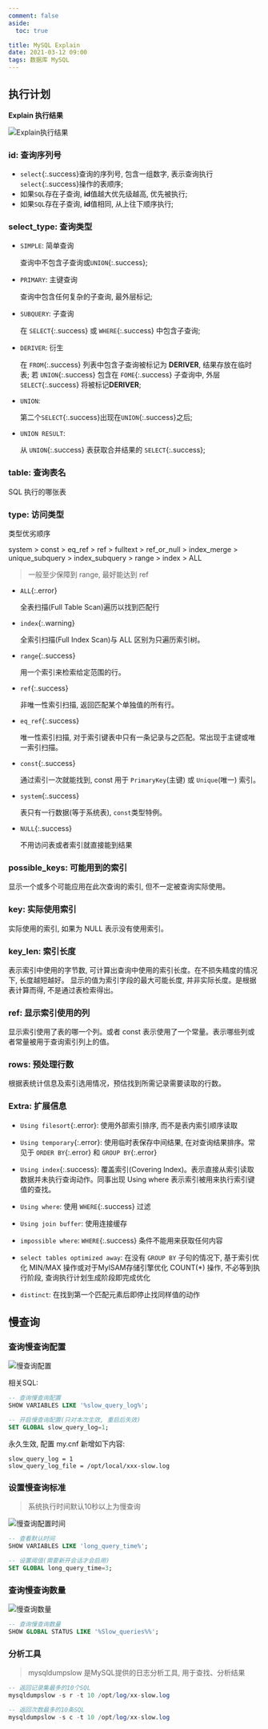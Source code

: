 ```yaml
---
comment: false
aside:
  toc: true

title: MySQL Explain
date: 2021-03-12 09:00
tags: 数据库 MySQL
---
```


## 执行计划

**Explain 执行结果**

![Explain执行结果](https://cloudland.github.io/assets/images/20210321/explain-01.png)

### id: 查询序列号

* `select`{:.success}查询的序列号, 包含一组数字, 表示查询执行`select`{:.success}操作的表顺序;
* 如果`SQL`存在子查询, **id**值越大优先级越高, 优先被执行;
* 如果`SQL`存在子查询, **id**值相同, 从上往下顺序执行;

### select_type: 查询类型

* `SIMPLE`: 简单查询

  查询中不包含子查询或`UNION`{:.success};

* `PRIMARY`: 主键查询

  查询中包含任何复杂的子查询, 最外层标记;

* `SUBQUERY`: 子查询

  在 `SELECT`{:.success} 或 `WHERE`{:.success} 中包含子查询;

* `DERIVER`: 衍生

  在 `FROM`{:.success} 列表中包含子查询被标记为 **DERIVER**, 结果存放在临时表;
  若 `UNION`{:.success} 包含在 `FOME`{:.success} 子查询中, 外层 `SELECT`{:.success} 将被标记**DERIVER**;

* `UNION`:

  第二个`SELECT`{:.success}出现在`UNION`{:.success}之后;

* `UNION RESULT`:

  从 `UNION`{:.success} 表获取合并结果的 `SELECT`{:.success};

### table: 查询表名

SQL 执行的哪张表

### type: 访问类型

类型优劣顺序 

system > const > eq_ref > ref > fulltext > ref_or_null > index_merge > unique_subquery > index_subquery > range > index > ALL

> 一般至少保障到 range, 最好能达到 ref

* `ALL`{:.error}

  全表扫描(Full Table Scan)遍历以找到匹配行

* `index`{:.warning}

  全索引扫描(Full Index Scan)与 ALL 区别为只遍历索引树。

* `range`{:.success}

  用一个索引来检索给定范围的行。

* `ref`{:.success}

  非唯一性索引扫描, 返回匹配某个单独值的所有行。

* `eq_ref`{:.success}

  唯一性索引扫描, 对于索引键表中只有一条记录与之匹配。常出现于主键或唯一索引扫描。

* `const`{:.success}

  通过索引一次就能找到, const 用于 `PrimaryKey`(主键) 或 `Unique`(唯一) 索引。 

* `system`{:.success}

  表只有一行数据(等于系统表), `const`类型特例。

* `NULL`{:.success}

  不用访问表或者索引就直接能到结果

### possible_keys: 可能用到的索引

显示一个或多个可能应用在此次查询的索引, 但不一定被查询实际使用。

### key: 实际使用索引

实际使用的索引, 如果为 NULL 表示没有使用索引。

### key_len: 索引长度 

表示索引中使用的字节数, 可计算出查询中使用的索引长度。在不损失精度的情况下, 长度越短越好。
显示的值为索引字段的最大可能长度, 并非实际长度。是根据表计算而得, 不是通过表检索得出。

### ref: 显示索引使用的列

显示索引使用了表的哪一个列。或者 const 表示使用了一个常量。表示哪些列或者常量被用于查询索引列上的值。

### rows: 预处理行数

根据表统计信息及索引选用情况，预估找到所需记录需要读取的行数。

### Extra: 扩展信息

* `Using filesort`{:.error}: 使用外部索引排序, 而不是表内索引顺序读取

* `Using temporary`{:.error}: 使用临时表保存中间结果, 在对查询结果排序。常见于 `ORDER BY`{:.error} 和 `GROUP BY`{:.error}

* `Using index`{:.success}: 覆盖索引(Covering Index)。表示直接从索引读取数据并未执行查询动作。同事出现 Using where 表示索引被用来执行索引键值的查找。

* `Using where`: 使用 `WHERE`{:.success} 过滤

* `Using join buffer`: 使用连接缓存

* `impossible where`: `WHERE`{:.success} 条件不能用来获取任何内容

* `select tables optimized away`: 在没有 `GROUP BY` 子句的情况下, 基于索引优化 MIN/MAX 操作或对于MyISAM存储引擎优化 COUNT(*) 操作, 不必等到执行阶段, 查询执行计划生成阶段即完成优化

* `distinct`: 在找到第一个匹配元素后即停止找同样值的动作

## 慢查询

### 查询慢查询配置

![慢查询配置](https://cloudland.github.io/assets/images/20210321/explain-02.png)

相关SQL:

```sql
-- 查询慢查询配置
SHOW VARIABLES LIKE '%slow_query_log%';

-- 开启慢查询配置(只对本次生效, 重启后失效)
SET GLOBAL slow_query_log=1;
```

  永久生效, 配置 my.cnf 新增如下内容:
    
    slow_query_log = 1
    slow_query_log_file = /opt/local/xxx-slow.log

### 设置慢查询标准

> 系统执行时间默认10秒以上为慢查询

![慢查询配置时间](https://cloudland.github.io/assets/images/20210321/explain-03.png)

```sql
-- 查看默认时间
SHOW VARIABLES LIKE 'long_query_time%';

-- 设置阈值(需要新开会话才会启用)
SET GLOBAL long_query_time=3;
```

### 查询慢查询数量

![慢查询数量](https://cloudland.github.io/assets/images/20210321/explain-04.png)

```sql
-- 查询慢查询数量
SHOW GLOBAL STATUS LIKE '%Slow_queries%%';
```

### 分析工具

> mysqldumpslow 是MySQL提供的日志分析工具, 用于查找、分析结果

```sql
-- 返回记录集最多的10个SQL
mysqldumpslow -s r -t 10 /opt/log/xx-slow.log

-- 返回次数最多的10条SQL
mysqldumpslow -s c -t 10 /opt/log/xx-slow.log
```

<!--more-->